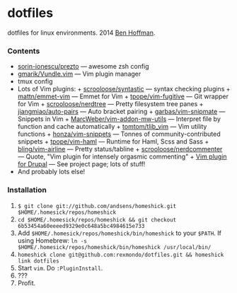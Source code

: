 dotfiles
========

dotfiles for linux environments.
2014 [Ben Hoffman](http://github.com/rexmondo).

### Contents
+ [sorin-ionescu/prezto](https://github.com/sorin-ionescu/prezto) — awesome zsh config
+ [gmarik/Vundle.vim](https://github.com/gmarik/Vundle.vim.git) — Vim plugin manager
+ tmux config
+ Lots of Vim plugins:
      + [scrooloose/syntastic](http://github.com/scrooloose/syntastic) — syntax checking plugins
      + [mattn/emmet-vim](http://github.com/mattn/emmet-vim) — Emmet for Vim
      + [tpope/vim-fugitive](http://github.com/tpope/vim-fugitive) — Git wrapper for Vim
      + [scrooloose/nerdtree](http://github.com/scrooloose/nerdtree) — Pretty filesystem tree panes
      + [jiangmiao/auto-pairs](http://github.com/jiangmiao/auto-pairs) — Auto bracket pairing
      + [garbas/vim-snipmate](http://github.com/garbas/vim-snipmate) — Snippets in Vim 
      + [MarcWeber/vim-addon-mw-utils](http://github.com/MarcWeber/vim-addon-mw-utils) — Interpret file by function and cache automatically
      + [tomtom/tlib_vim](http://github.com/tomtom/tlib_vim) — Vim utility functions
      + [honza/vim-snippets](http://github.com/honza/vim-snippets) — Tonnes of community-contributed snippets
      + [tpope/vim-haml](http://github.com/tpope/vim-haml) — Runtime for Haml, Scss and Sass
      + [bling/vim-airline](http://github.com/bling/vim-airline) — Pretty status/tabline
      + [scrooloose/nerdcommenter](http://github.com/scrooloose/nerdcommenter) — Quote, "Vim plugin for intensely orgasmic commenting"
      + [Vim plugin for Drupal](https://www.drupal.org/project/vimrc) — See project page; lots of stuff!
+ And probably lots else!

### Installation

1. `$ git clone git://github.com/andsens/homeshick.git $HOME/.homesick/repos/homeshick`
1. `cd $HOME/.homesick/repos/homeshick && git checkout 6b53454a60eeeed9329e0c648a5bc4984615e733`
1. Add `$HOME/.homesick/repos/homeshick/bin/homeshick` to your `$PATH`. 
      If using Homebrew: `ln -s $HOME/.homesick/repos/homeshick/bin/homeshick /usr/local/bin/`
1. `homeshick clone git@github.com:rexmondo/dotfiles.git && homeshick link dotfiles`
1. Start `vim`. Do `:PluginInstall`.
1. ???
1. Profit.
      
